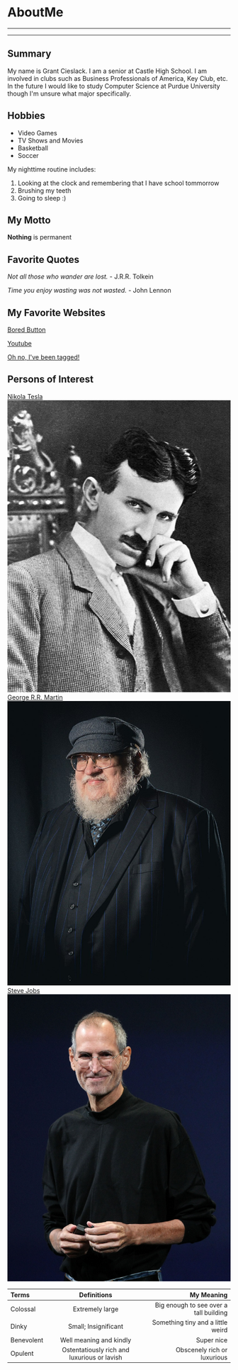 # AboutMe
---
---
## Summary

[What Does this do]: https://www.youtube.com/watch?v=dQw4w9WgXcQ

My name is Grant Cieslack. I am a senior at Castle High School. I am involved in clubs such as Business Professionals of America, Key Club, etc. In the future I would like to study Computer Science at Purdue University though I'm unsure what major specifically.

[1]: https://en.wikipedia.org/wiki/Nikola_Tesla
[2]: https://en.wikipedia.org/wiki/George_R._R._Martin
[3]: https://en.wikipedia.org/wiki/Steve_Jobs

Hobbies
-

- Video Games
- TV Shows and Movies
- Basketball
- Soccer

My nighttime routine includes:

1. Looking at the clock and remembering that I have school tommorrow
2. Brushing my teeth
3. Going to sleep :)

## My Motto

__Nothing__ is permanent

## Favorite Quotes

<i>Not all those who wander are lost.</i> - J.R.R. Tolkein

<i>Time you enjoy wasting was not wasted.</i> - John Lennon

## My Favorite Websites

[Bored Button](https://www.boredbutton.com/ "Bored Button")

[Youtube](https://www.youtube.com/ "I spend way too much time here")

[Oh no, I've been tagged!][What Does this do]

## Persons of Interest

[Nikola Tesla][1]<br>
![Nikola](img/Nik.jpg)<br>
[George R.R. Martin][2]<br>
![George](img/georgie.jpg)<br>
[Steve Jobs][3]<br>
![Steve](img/stevieBoy.jpg)<br>

| Terms | Definitions | My Meaning
|:-|:----:| ---:|
| Colossal | Extremely large | Big enough to see over a tall building |
| Dinky | Small; Insignificant | Something tiny and a little weird |
| Benevolent | Well meaning and kindly | Super nice |
| Opulent | Ostentatiously rich and luxurious or lavish | Obscenely rich or luxurious |

